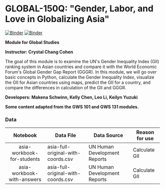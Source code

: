 # GLOBAL-150Q: "Gender, Labor, and Love in Globalizing Asia"

[![Binder](https://mybinder.org/badge.svg)](https://mybinder.org/v2/gh/ds-modules/IAS-150/master?filepath=asia-workbook-for-students.ipynb)
[![Binder](https://img.shields.io/badge/Launch-UCB%20Datahub-blue.svg)](http://datahub.berkeley.edu/user-redirect/interact?account=ds-modules&repo=IAS-150&branch=master&path=asia-workbook-for-students.ipynb)

**Module for Global Studies**

**Instructor: Crystal Chang Cohen**

The goal of this module is to examine the UN's Gender Inequality Index (GII) ranking system in Asian countries and compare it with the World Economic Forum's Global Gender Gap Report (GGGR). In this module, we will go over basic concepts in Python, calculate the Gender Inequality Index, visualize the GII for Asian countries using maps, predict the GII for a country, and compare the differences in calculation of the GII and GGGR. 

**Developers: Makena Schwinn, Kelly Chen, Leo Li, Keilyn Yuzuki**

**Some content adapted from the GWS 101 and GWS 131 modules.**

### Data

| Notebook                     | Data File                           | Data Source                  | Reason for use       |
| :--------------------------: | ----------------------------------- | ---------------------------- | -------------------- |
| asia-workbook-for-students   | asia-full-original-with-coords.csv  | UN Human Development Reports | Calculate GII        |
| asia-workbook-with-answers   | asia-full-original-with-coords.csv  | UN Human Development Reports | Calculate GII        |
